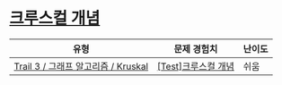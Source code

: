 # [크루스컬 개념](https://https://en.codetree.ai/trails/complete/curated-cards/test-kruskal-concept)

|유형|문제 경험치|난이도|
|---|---|---|
|[Trail 3 / 그래프 알고리즘 / Kruskal](https://https://en.codetree.ai/trail-info/novice-high/)|[[Test]크루스컬 개념](https://https://en.codetree.ai/trails/complete/curated-cards/test-kruskal-concept/)|쉬움|

